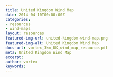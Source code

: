 ```yaml
---
title: United Kingdom Wind Map
date: 2014-04-10T00:00:00Z
categories:
- resources
- wind-maps
layout: resources
featured-img-url: united-kingdom-wind-map.png
featured-img-alt: United Kingdom Wind Map
docs-url: vortex_3km_UK_wind_map_resource.pdf
meta: United Kingdom Wind Map
excerpt: 
author: vortex
keywords: 
---
```


